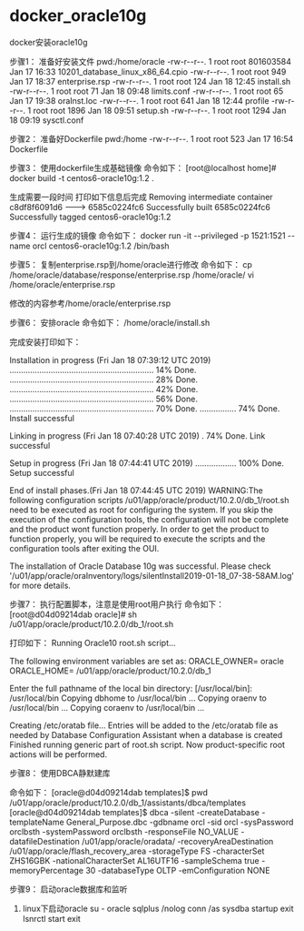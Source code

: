 # docker_oracle10g
docker安装oracle10g


步骤1：
准备好安装文件
pwd:/home/oracle
-rw-r--r--. 1 root root 801603584 Jan 17 16:33 10201_database_linux_x86_64.cpio
-rw-r--r--. 1 root root       949 Jan 17 18:37 enterprise.rsp
-rw-r--r--. 1 root root       124 Jan 18 12:45 install.sh
-rw-r--r--. 1 root root        71 Jan 18 09:48 limits.conf
-rw-r--r--. 1 root root        65 Jan 17 19:38 oraInst.loc
-rw-r--r--. 1 root root       641 Jan 18 12:44 profile
-rw-r--r--. 1 root root      1896 Jan 18 09:51 setup.sh
-rw-r--r--. 1 root root      1294 Jan 18 09:19 sysctl.conf


步骤2：
准备好Dockerfile
pwd:/home
-rw-r--r--. 1 root root     523 Jan 17 16:54 Dockerfile


步骤3：
使用dockerfile生成基础镜像
命令如下：
[root@localhost home]# docker build -t centos6-oracle10g:1.2 .

生成需要一段时间
打印如下信息后完成
Removing intermediate container c8df8f6091d6
 ---> 6585c0224fc6
Successfully built 6585c0224fc6
Successfully tagged centos6-oracle10g:1.2



步骤4：
运行生成的镜像
命令如下：
docker run -it --privileged -p 1521:1521 --name orcl centos6-oracle10g:1.2 /bin/bash

步骤5：
复制enterprise.rsp到/home/oracle进行修改
命令如下：
cp /home/oracle/database/response/enterprise.rsp /home/oracle/
vi /home/oracle/enterprise.rsp

修改的内容参考/home/oracle/enterprise.rsp



步骤6：
安排oracle
命令如下：
/home/oracle/install.sh

完成安装打印如下：

Installation in progress (Fri Jan 18 07:39:12 UTC 2019)
...............................................................  14% Done.
...............................................................  28% Done.
...............................................................  42% Done.
...............................................................  56% Done.
...............................................................  70% Done.
................                                                 74% Done.
Install successful

Linking in progress (Fri Jan 18 07:40:28 UTC 2019)
.                                                                74% Done.
Link successful

Setup in progress (Fri Jan 18 07:44:41 UTC 2019)
..................                                              100% Done.
Setup successful

End of install phases.(Fri Jan 18 07:44:45 UTC 2019)
WARNING:The following configuration scripts
/u01/app/oracle/product/10.2.0/db_1/root.sh
need to be executed as root for configuring the system. If you skip the execution of the configuration tools, the configuration will not be complete and the product wont function properly. In order to get the product to function properly, you will be required to execute the scripts and the configuration tools after exiting the OUI.

The installation of Oracle Database 10g was successful.
Please check '/u01/app/oracle/oraInventory/logs/silentInstall2019-01-18_07-38-58AM.log' for more details.

步骤7：
执行配置脚本，注意是使用root用户执行
命令如下：
[root@d04d09214dab oracle]# sh /u01/app/oracle/product/10.2.0/db_1/root.sh

打印如下：
Running Oracle10 root.sh script...

The following environment variables are set as:
    ORACLE_OWNER= oracle
    ORACLE_HOME=  /u01/app/oracle/product/10.2.0/db_1

Enter the full pathname of the local bin directory: [/usr/local/bin]: /usr/local/bin
   Copying dbhome to /usr/local/bin ...
   Copying oraenv to /usr/local/bin ...
   Copying coraenv to /usr/local/bin ...


Creating /etc/oratab file...
Entries will be added to the /etc/oratab file as needed by
Database Configuration Assistant when a database is created
Finished running generic part of root.sh script.
Now product-specific root actions will be performed.



步骤8：
使用DBCA静默建库

命令如下：
[oracle@d04d09214dab templates]$ pwd
/u01/app/oracle/product/10.2.0/db_1/assistants/dbca/templates
[oracle@d04d09214dab templates]$ dbca -silent -createDatabase -templateName General_Purpose.dbc -gdbname orcl -sid orcl -sysPassword orclbsth -systemPassword orclbsth -responseFile NO_VALUE -datafileDestination /u01/app/oracle/oradata/ -recoveryAreaDestination /u01/app/oracle/flash_recovery_area -storageType FS -characterSet ZHS16GBK -nationalCharacterSet AL16UTF16 -sampleSchema true -memoryPercentage 30 -databaseType OLTP -emConfiguration NONE

步骤9：
启动oracle数据库和监听

1. linux下启动oracle 
su - oracle 
sqlplus /nolog 
conn /as sysdba 
startup 
exit 
lsnrctl start 
exit 






